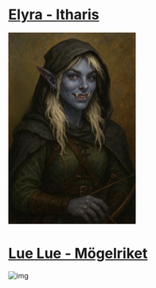 # [Elyra - Itharis](./Itharis/elyra.md)

![img](./itharis/elyra_256x384.png)

# [Lue Lue - Mögelriket](./Mögelriket/eykel.md)

![img](./mögelriket/lue_256x384.png)
